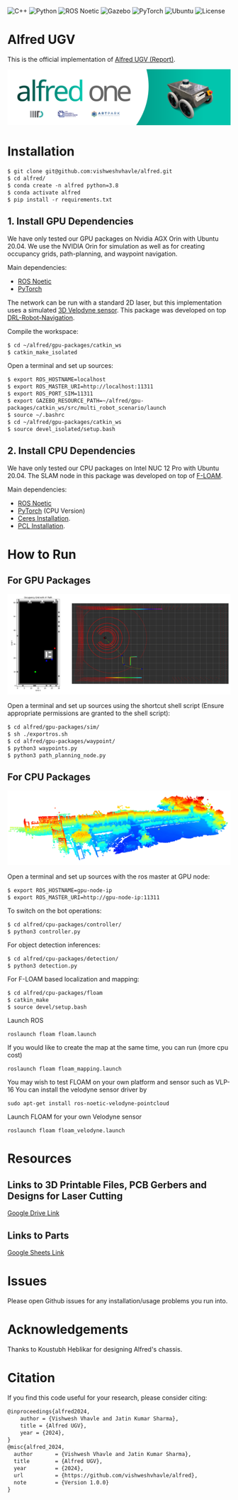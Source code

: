 ![C++](https://img.shields.io/badge/C++-17-gold?logo=c%2B%2B)
![Python](https://img.shields.io/badge/Python-3.8-gold?logo=python)
![ROS Noetic](https://img.shields.io/badge/ROS-Noetic-blue?logo=ros)
![Gazebo](https://img.shields.io/badge/Sim-Gazebo-blue?logo=gazebo)
![PyTorch](https://img.shields.io/badge/PyTorch-1.10-EE4C2C?logo=pytorch)
![Ubuntu](https://img.shields.io/badge/Ubuntu-20.04-E95420?logo=ubuntu)
![License](https://img.shields.io/badge/license-MIT-green?logo=open-source-initiative)

# Alfred UGV

This is the official implementation of [Alfred UGV (Report)](https://drive.google.com/file/d/1xcbomTqWQFI5U3ZL3wshn6ydCLDhJ_Dn/view?usp=sharing).

![cover](imgs/cover.png)

# Installation
```shell
$ git clone git@github.com:vishweshvhavle/alfred.git
$ cd alfred/
$ conda create -n alfred python=3.8
$ conda activate alfred
$ pip install -r requirements.txt
```

## 1. Install GPU Dependencies

We have only tested our GPU packages on Nvidia AGX Orin with Ubuntu 20.04. We use the NVIDIA Orin for simulation as well as for creating occupancy grids, path-planning, and waypoint navigation.

Main dependencies: 

* [ROS Noetic](http://wiki.ros.org/noetic/Installation)
* [PyTorch](https://pytorch.org/get-started/locally/)

The network can be run with a standard 2D laser, but this implementation uses a simulated [3D Velodyne sensor](https://github.com/lmark1/velodyne_simulator). This package was developed on top [DRL-Robot-Navigation](https://github.com/reiniscimurs/DRL-robot-navigation).

Compile the workspace:
```shell
$ cd ~/alfred/gpu-packages/catkin_ws
$ catkin_make_isolated
```

Open a terminal and set up sources:
```shell
$ export ROS_HOSTNAME=localhost
$ export ROS_MASTER_URI=http://localhost:11311
$ export ROS_PORT_SIM=11311
$ export GAZEBO_RESOURCE_PATH=~/alfred/gpu-packages/catkin_ws/src/multi_robot_scenario/launch
$ source ~/.bashrc
$ cd ~/alfred/gpu-packages/catkin_ws
$ source devel_isolated/setup.bash
```

## 2. Install CPU Dependencies

We have only tested our CPU packages on Intel NUC 12 Pro with Ubuntu 20.04. The SLAM node in this package was developed on top of [F-LOAM](https://github.com/wh200720041/floam).

Main dependencies: 

* [ROS Noetic](http://wiki.ros.org/noetic/Installation)
* [PyTorch](https://pytorch.org/get-started/locally/) (CPU Version)
* [Ceres Installation](http://ceres-solver.org/installation.html).
* [PCL Installation](http://www.pointclouds.org/downloads/linux.html).

# How to Run

## For GPU Packages

![GPU Packages](imgs/waypoint.png)

Open a terminal and set up sources using the shortcut shell script (Ensure appropriate permissions are granted to the shell script):
```shell
$ cd alfred/gpu-packages/sim/
$ sh ./exportros.sh
$ cd alfred/gpu-packages/waypoint/
$ python3 waypoints.py
$ python3 path_planning_node.py
```

## For CPU Packages

![CPU Packages](imgs/slam.png)

Open a terminal and set up sources with the ros master at GPU node:
```shell
$ export ROS_HOSTNAME=gpu-node-ip
$ export ROS_MASTER_URI=http://gpu-node-ip:11311
```

To switch on the bot operations:
```shell
$ cd alfred/cpu-packages/controller/
$ python3 controller.py
```

For object detection inferences:
```shell
$ cd alfred/cpu-packages/detection/
$ python3 detection.py
```

For F-LOAM based localization and mapping:
```shell
$ cd alfred/cpu-packages/floam
$ catkin_make
$ source devel/setup.bash
```
Launch ROS
```shell
roslaunch floam floam.launch
```
If you would like to create the map at the same time, you can run (more cpu cost)
```shell
roslaunch floam floam_mapping.launch
```
You may wish to test FLOAM on your own platform and sensor such as VLP-16
You can install the velodyne sensor driver by 
```shell
sudo apt-get install ros-noetic-velodyne-pointcloud
```
Launch FLOAM for your own Velodyne sensor
```shell
roslaunch floam floam_velodyne.launch
```

# Resources
## Links to 3D Printable Files, PCB Gerbers and Designs for Laser Cutting
[Google Drive Link](https://drive.google.com/drive/folders/1f_hGOYu5EU9SzpqOJjtLgKvULTiSWQi8?usp=sharing)

## Links to Parts
[Google Sheets Link](https://docs.google.com/spreadsheets/d/1cG-RGQtmP1Nn3f39VJRI02Kv2sMw9BhIGyV3ISFxt6U/edit?usp=sharing)

# Issues
Please open Github issues for any installation/usage problems you run into.

# Acknowledgements
Thanks to Koustubh Heblikar for designing Alfred's chassis.

# Citation

If you find this code useful for your research, please consider citing:

```
@inproceedings{alfred2024,
    author = {Vishwesh Vhavle and Jatin Kumar Sharma},
    title = {Alfred UGV},
    year = {2024},
}
@misc{alfred_2024,
  author       = {Vishwesh Vhavle and Jatin Kumar Sharma},
  title        = {Alfred UGV},
  year         = {2024},
  url          = {https://github.com/vishweshvhavle/alfred},
  note         = {Version 1.0.0}
}

```

